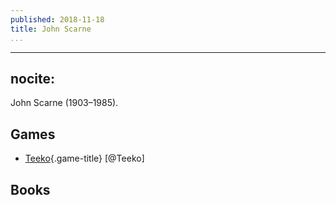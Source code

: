 ```yaml
---
published: 2018-11-18
title: John Scarne
...
```


---
nocite:
---

John Scarne (1903–1985).

## Games

* [Teeko](/games/teeko.html){.game-title} [@Teeko]

## Books
